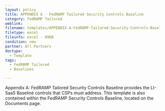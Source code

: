```yaml
---
layout: policy   
title: APPENDIX A - FedRAMP Tailored Security Controls Baseline
category: FedRAMP Tailored
weblink:
filename: templates/APPENDIX-A-FedRAMP-Tailored-Security-Controls-Baseline.xlsx
filetype: excel
fileinfo: excel - 99KB
condition: new
partner: All Partners
doctype:
  - Template
tags:
  - FedRAMP Tailored
  - Baselines

---
```

Appendix A: FedRAMP Tailored Security Controls Baseline provides the LI-SaaS Baseline controls that CSPs must address. This template is also contained within the FedRAMP Security Controls Baseline, located on the Documents page.
